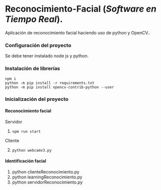 # Reconocimiento-Facial (*Software en Tiempo Real*).
Aplicación de reconocimiento facial haciendo uso de python y OpenCV..


### Configuración del proyecto
Se debe tener instalado node js y python.


### Instalación de librerías
``` 
npm i
python -m pip install -r requirements.txt
python -m pip install opencv-contrib-python --user
```

### Inicialización del proyecto
#### Reconocimiento facial
Servidor
1. ```npm run start```

Cliente

2. ```python webcamv3.py```

#### Identificación facial
1. python clienteReconocimiento.py
2. python learningReconocimiento.py
3. python servidorReconocimiento.py

